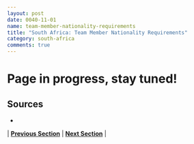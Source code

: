 ```yaml
---
layout: post
date: 0040-11-01
name: team-member-nationality-requirements
title: "South Africa: Team Member Nationality Requirements"
category: south-africa
comments: true
---
```


# Page in progress, stay tuned!

Sources
---
- 


| **[Previous Section]( https://neo-project.github.io/global-blockchain-compliance-hub//south-africa/south-africa-registry-requirements.html)** | **[Next Section]( https://neo-project.github.io/global-blockchain-compliance-hub//south-africa/south-africa-tax-and-auditing-requirements.html)** |
